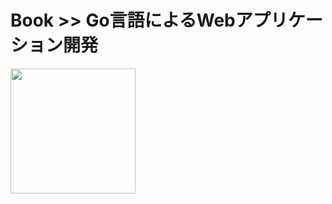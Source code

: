 # Book >> Go言語によるWebアプリケーション開発

<img src="https://images-na.ssl-images-amazon.com/images/I/51UoREcNrnL._SX258_BO1,204,203,200_.jpg" style="width: 200px"/>